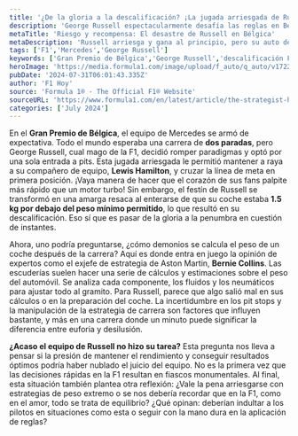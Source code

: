 ```yaml
---
title: '¿De la gloria a la descalificación? ¡La jugada arriesgada de Russell!'
description: 'George Russell espectacularmente desafía las reglas en Bélgica, pero su sueño se convierte en pesadilla por no calibrar el peso del coche. ¿Qué pasó?'
metaTitle: 'Riesgo y recompensa: El desastre de Russell en Bélgica'
metaDescription: 'Russell arriesga y gana al principio, pero su auto descalificado causa impacto. Descubre cómo el peso puede cambiarlo todo en la F1.'
tags: ['F1','Mercedes','George Russell']
keywords: ['Gran Premio de Bélgica','George Russell','descalificación F1','estrategia de carrera','peso del coche']
heroImage: 'https://media.formula1.com/image/upload/f_auto/q_auto/v1722302747/fom-website/2024/Miscellaneous/Collins-Belgium-V4.jpg'
pubDate: '2024-07-31T06:01:43.335Z'
author: 'F1 Hoy'
source: 'Formula 1® - The Official F1® Website'
sourceURL: 'https://www.formula1.com/en/latest/article/the-strategist-how-do-the-teams-make-sure-their-cars-are-the-correct-weight.76DeQdql7zGzddSZckluvm'
categories: ['July 2024']
---
```

En el **Gran Premio de Bélgica**, el equipo de Mercedes se armó de expectativa. Todo el mundo esperaba una carrera de **dos paradas**, pero George Russell, cual mago de la F1, decidió romper paradigmas y optó por una sola entrada a pits. Esta jugada arriesgada le permitió mantener a raya a su compañero de equipo, **Lewis Hamilton**, y cruzar la línea de meta en primera posición. ¡Vaya manera de hacer que el corazón de sus fans palpite más rápido que un motor turbo! Sin embargo, el festín de Russell se transformó en una amarga resaca al enterarse de que su coche estaba **1.5 kg por debajo del peso mínimo permitido**, lo que resultó en su descalificación. Eso sí que es pasar de la gloria a la penumbra en cuestión de instantes.

Ahora, uno podría preguntarse, ¿cómo demonios se calcula el peso de un coche después de la carrera? Aquí es donde entra en juego la opinión de expertos como el exjefe de estrategia de Aston Martin, **Bernie Collins**. Las escuderías suelen hacer una serie de cálculos y estimaciones sobre el peso del automóvil. Se analiza cada componente, los fluidos y los neumáticos para ajustar todo al gramito. Para Russell, parece que algo salió mal en sus cálculos o en la preparación del coche. La incertidumbre en los pit stops y la manipulación de la estrategia de carrera son factores que influyen bastante, y más en una carrera donde un minuto puede significar la diferencia entre euforia y desilusión.

**¿Acaso el equipo de Russell no hizo su tarea?** Esta pregunta nos lleva a pensar si la presión de mantener el rendimiento y conseguir resultados óptimos podría haber nublado el juicio del equipo. No es la primera vez que las decisiones rápidas en la F1 resultan en fiascos monumentales. Al final, esta situación también plantea otra reflexión: ¿Vale la pena arriesgarse con estrategias de peso extremo o se nos debería recordar que en la F1, como en el amor, todo se trata de equilibrio? ¿Qué opinan: deberían indultar a los pilotos en situaciones como esta o seguir con la mano dura en la aplicación de reglas?


